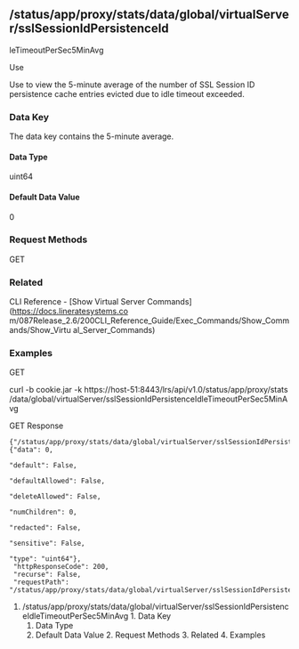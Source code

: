 ## /status/app/proxy/stats/data/global/virtualServer/sslSessionIdPersistenceId
leTimeoutPerSec5MinAvg

Use

Use to view the 5-minute average of the number of SSL Session ID persistence
cache entries evicted due to idle timeout exceeded.

### Data Key

The data key contains the 5-minute average.

#### Data Type

uint64

#### Default Data Value

0

### Request Methods

GET

### Related

CLI Reference - [Show Virtual Server Commands](https://docs.lineratesystems.co
m/087Release_2.6/200CLI_Reference_Guide/Exec_Commands/Show_Commands/Show_Virtu
al_Server_Commands)

### Examples

GET

curl -b cookie.jar -k https://host-51:8443/lrs/api/v1.0/status/app/proxy/stats
/data/global/virtualServer/sslSessionIdPersistenceIdleTimeoutPerSec5MinAvg

GET Response

    
    
    {"/status/app/proxy/stats/data/global/virtualServer/sslSessionIdPersistenceIdleTimeoutPerSec5MinAvg": {"data": 0,
                                                                                                            "default": False,
                                                                                                            "defaultAllowed": False,
                                                                                                            "deleteAllowed": False,
                                                                                                            "numChildren": 0,
                                                                                                            "redacted": False,
                                                                                                            "sensitive": False,
                                                                                                            "type": "uint64"},
     "httpResponseCode": 200,
     "recurse": False,
     "requestPath": "/status/app/proxy/stats/data/global/virtualServer/sslSessionIdPersistenceIdleTimeoutPerSec5MinAvg"}
    

  1. /status/app/proxy/stats/data/global/virtualServer/sslSessionIdPersistenceIdleTimeoutPerSec5MinAvg
    1. Data Key
      1. Data Type
      2. Default Data Value
    2. Request Methods
    3. Related
    4. Examples

